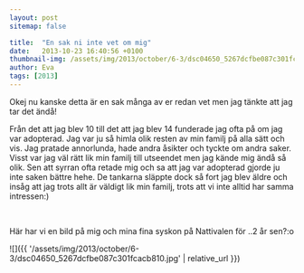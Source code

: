 ```yaml
---
layout: post
sitemap: false

title:  "En sak ni inte vet om mig"
date:   2013-10-23 16:40:56 +0100
thumbnail-img: /assets/img/2013/october/6-3/dsc04650_5267dcfbe087c301fcacb810.jpg
author: Eva
tags: [2013]
---
```


Okej nu kanske detta är en sak många av er redan vet men jag tänkte att jag tar det ändå! 




Från det att jag blev 10 till det att jag blev 14 funderade jag ofta på om jag var adopterad. Jag var ju så himla olik resten av min familj på alla sätt och vis. Jag pratade annorlunda, hade andra åsikter och tyckte om andra saker. Visst var jag väl rätt lik min familj till utseendet men jag kände mig ändå så olik. Sen att syrran ofta retade mig och sa att jag var adopterad gjorde ju inte saken bättre hehe. De tankarna släppte dock så fort jag blev äldre och insåg att jag trots allt är väldigt lik min familj, trots att vi inte alltid har samma intressen:)




 




Här har vi en bild på mig och mina fina syskon på Nattivalen för ..2 år sen?:o

![]({{ '/assets/img/2013/october/6-3/dsc04650_5267dcfbe087c301fcacb810.jpg'  | relative_url }})


